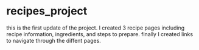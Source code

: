# recipes_project
this is the first update of the project.
I created 3 recipe pages including recipe information, ingredients, and steps to prepare.
finally I created links to navigate through the diffent pages.